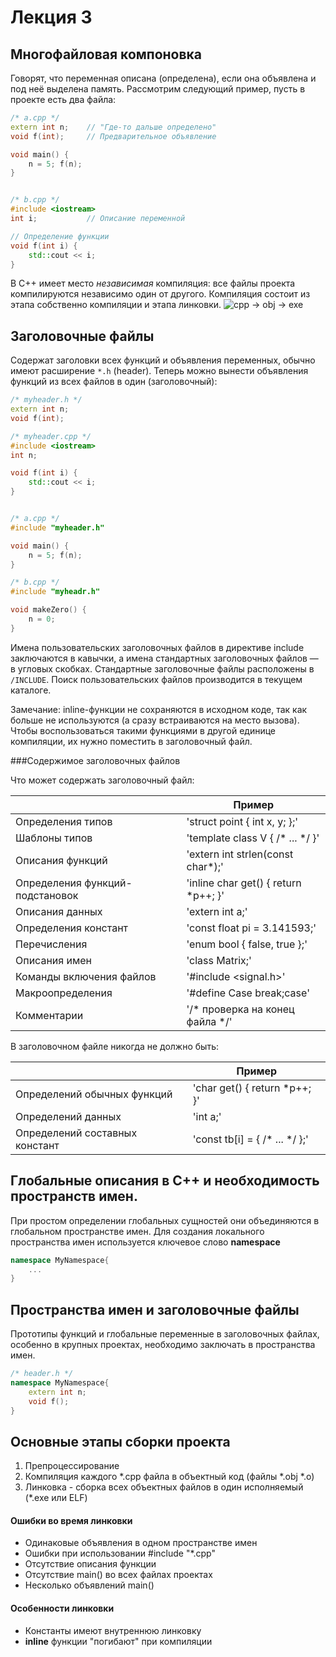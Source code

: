 # Лекция 3

## Многофайловая компоновка
Говорят, что переменная описана (определена), если она объявлена и под неё выделена память. Рассмотрим следующий пример, пусть в проекте есть два файла:
```cpp
/* a.cpp */
extern int n;    // "Где-то дальше определено"
void f(int);     // Предварительное объявление

void main() {
    n = 5; f(n);
}


/* b.cpp */
#include <iostream>
int i;           // Описание переменной

// Определение функции
void f(int i) {
    std::cout << i;
}
```

В C++ имеет место *независимая* компиляция: все файлы проекта компилируются независимо один от другого. Компиляция состоит из этапа собственно компиляции и этапа линковки.
![cpp -> obj -> exe](http://s28.postimg.org/4o1jkzd9p/Page_1_PL2013_Lect_pdf.jpg "Красивая картиночка того, как это выглядит")

## Заголовочные файлы
Содержат заголовки всех функций и объявления переменных, обычно имеют расширение `*.h` (header). Теперь можно вынести объявления функций из всех файлов в один (заголовочный):
```cpp
/* myheader.h */
extern int n;
void f(int);

/* myheader.cpp */
#include <iostream>
int n;

void f(int i) {
    std::cout << i;
}


/* a.cpp */
#include "myheader.h"

void main() {
    n = 5; f(n);
}

/* b.cpp */
#include "myheadr.h"

void makeZero() {
    n = 0;
}
```

Имена пользовательских заголовочных файлов в директиве include заключаются в кавычки, а имена стандартных заголовочных файлов — в угловых скобках. Стандартные заголовочные файлы расположены в `/INCLUDE`. Поиск пользовательских файлов производится в текущем каталоге.

Замечание: inline-функции не сохраняются в исходном коде, так как больше не используются (а сразу встраиваются на место вызова). Чтобы воспользоваться такими функциями в другой единице компиляции, их нужно поместить в заголовочный файл.


###Содержимое заголовочных файлов

Что может содержать заголовочный файл:

|                                 | Пример                                    |
|---------------------------------|-------------------------------------------|
| Определения типов               | 'struct point { int x, y; };'             |
| Шаблоны типов                   | 'template<class T> class V { /* ... */ }' |
| Описания функций                | 'extern int strlen(const char*);'         |
| Определения функций-подстановок | 'inline char get() { return *p++; }'      |
| Описания данных                 | 'extern int a;'                           |
| Определения констант            | 'const float pi = 3.141593;'              |
| Перечисления                    | 'enum bool { false, true };'              |
| Описания имен                   | 'class Matrix;'                           |
| Команды включения файлов        | '#include <signal.h>'                     |
| Макроопределения                | '#define Case break;case'                 |
| Комментарии                     | '/* проверка на конец файла */'           |


В заголовочном файле никогда не должно быть:

|                                 | Пример                                    |
|---------------------------------|-------------------------------------------|
| Определений обычных функций     | 'char get() { return *p++; }'             |
| Определений данных              | 'int a;'                                  |
| Определений составных констант  | 'const tb[i] = { /* ... */ };'            |



## Глобальные описания в C++ и необходимость пространств имен.

При простом определении глобальных сущностей они объединяются в глобальном пространстве имен. Для создания локального пространства имен используется ключевое слово **namespace**
```cpp
namespace MyNamespace{
    ...
}
```

## Пространства имен и заголовочные файлы

Прототипы функций и глобальные переменные в заголовочных файлах, особенно в крупных проектах, необходимо заключать в пространства имен.
```cpp
/* header.h */
namespace MyNamespace{
    extern int n;
    void f();
}
```

## Основные этапы сборки проекта

1. Препроцессирование
2. Компиляция каждого *.cpp файла в объектный код (файлы *.obj *.o)
3. Линковка - сборка всех объектных файлов в один исполняемый (*.exe или ELF)

#### Ошибки во время линковки

* Одинаковые объявления в одном пространстве имен
* Ошибки при использовании #include "*.cpp"
* Отсутствие описания функции
* Отсутствие main() во всех файлах проектах
* Несколько объявлений main()

#### Особенности линковки

* Константы имеют внутреннюю линковку
* **inline** функции "погибают" при компиляции
